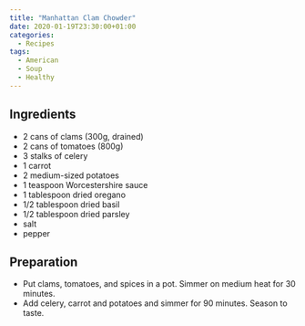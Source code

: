 ```yaml
---
title: "Manhattan Clam Chowder"
date: 2020-01-19T23:30:00+01:00
categories:
  - Recipes
tags:
  - American
  - Soup
  - Healthy
---
```


## Ingredients

* 2 cans of clams (300g, drained)
* 2 cans of tomatoes (800g)
* 3 stalks of celery
* 1 carrot
* 2 medium-sized potatoes
* 1 teaspoon Worcestershire sauce
* 1 tablespoon dried oregano
* 1/2 tablespoon dried basil
* 1/2 tablespoon dried parsley
* salt
* pepper

## Preparation

* Put clams, tomatoes, and spices in a pot. Simmer on medium heat for 30 minutes.
* Add celery, carrot and potatoes and simmer for 90 minutes. Season to taste.
